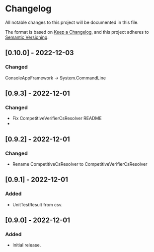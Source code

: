 # Changelog

All notable changes to this project will be documented in this file.

The format is based on [Keep a Changelog](https://keepachangelog.com/en/1.0.0/),
and this project adheres to [Semantic Versioning](https://semver.org/spec/v2.0.0.html).

## [0.10.0] - 2022-12-03
### Changed
ConsoleAppFramework → System.CommandLine

## [0.9.3] - 2022-12-01
### Changed
- Fix CompetitiveVerifierCsResolver README
- 
## [0.9.2] - 2022-12-01
### Changed
- Rename CompetitiveCsResolver to CompetitiveVerifierCsResolver

## [0.9.1] - 2022-12-01
### Added
- UnitTestResult from csv.

## [0.9.0] - 2022-12-01
### Added

- Initial release.